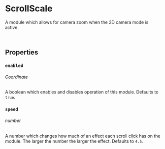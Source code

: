 # ScrollScale

A module which allows for camera zoom when the 2D camera mode is active.

<br>

## Properties

### `enabled`
###### Coordinate

A boolean which enables and disables operation of this module. Defaults to `true`.

### `speed`
###### number

A number which changes how much of an effect each scroll click has on the module. The larger the number the larger the effect. Defaults to `4.5`.
